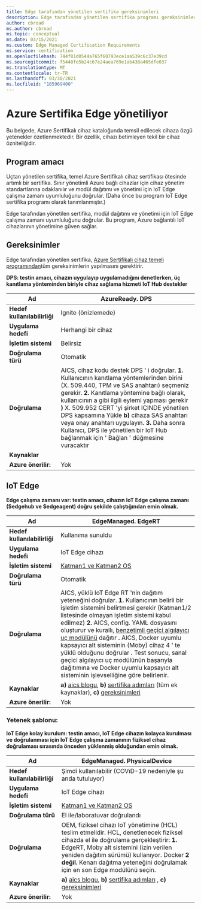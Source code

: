 ```yaml
---
title: Edge tarafından yönetilen sertifika gereksinimleri
description: Edge tarafından yönetilen sertifika programı gereksinimleri
author: cbroad
ms.author: cbroad
ms.topic: conceptual
ms.date: 03/15/2021
ms.custom: Edge Managed Certification Requirements
ms.service: certification
ms.openlocfilehash: 744f81d0544a765f60793ece1aa539c6c37e39cd
ms.sourcegitcommit: f5448fe5b24c67e24aea769e1ab438a465dfe037
ms.translationtype: MT
ms.contentlocale: tr-TR
ms.lasthandoff: 03/30/2021
ms.locfileid: "105969400"
---
```

# <a name="azure-certification-edge-managed"></a>Azure Sertifika Edge yönetiliyor 

Bu belgede, Azure Sertifikalı cihaz kataloğunda temsil edilecek cihaza özgü yetenekler özetlenmektedir. Bir özellik, cihazı betimleyen tekil bir cihaz özniteliğidir. 

## <a name="program-purpose"></a>Program amacı

Uçtan yönetilen sertifika, temel Azure Sertifikalı cihaz sertifikası ötesinde artımlı bir sertifika. Sınır yönetimli Azure bağlı cihazlar için cihaz yönetim standartlarına odaklanılır ve modül dağıtımı ve yönetimi için IoT Edge çalışma zamanı uyumluluğunu doğrular. (Daha önce bu program IoT Edge sertifika programı olarak tanımlanmıştır.) 

Edge tarafından yönetilen sertifika, modül dağıtımı ve yönetimi için IoT Edge çalışma zamanı uyumluluğunu doğrular. Bu program, Azure bağlantılı IoT cihazlarının yönetimine güven sağlar.

## <a name="requirements"></a>Gereksinimler

Edge tarafından yönetilen sertifika, [Azure Sertifikalı cihaz temeli programından](.\program-requirements-azure-certified-device.md)tüm gereksinimlerin yapılmasını gerektirir.

**DPS: testin amacı, cihazın uygulayıp uygulamadığını denetlerken, üç kanıtlama yönteminden biriyle cihaz sağlama hizmeti IoT Hub destekler**

| **Ad**                | AzureReady. DPS                                               |
| ----------------------- | ------------------------------------------------------------ |
| **Hedef kullanılabilirliği** | Ignite (önizlemede)                                                |
| **Uygulama hedefi**          | Herhangi bir cihaz                                      |
| **İşletim sistemi**                  | Belirsiz                                                     |
| **Doğrulama türü**     | Otomatik                                                    |
| **Doğrulama**          | AICS, cihaz kodu destek DPS ' i doğrular. **1.** Kullanıcının kanıtlama yöntemlerinden birini (X. 509.440, TPM ve SAS anahtarı) seçmeniz gerekir. **2.** Kanıtlama yöntemine bağlı olarak, kullanıcının a gibi ilgili eylemi yapması gerekir **)** X. 509.952 CERT 'yi şirket IÇINDE yönetilen DPS kapsamına Yükle **b)** cihaza SAS anahtarı veya onay anahtarı uygulayın. **3.** Daha sonra Kullanıcı, DPS ile yönetilen bir IoT Hub bağlanmak için ' Bağlan ' düğmesine vuracaktır                                                    |
| **Kaynaklar**           |                                                      |
| **Azure önerilir:**     | Yok                                                    |

## <a name="iot-edge"></a>IoT Edge

**Edge çalışma zamanı var: testin amacı, cihazın IoT Edge çalışma zamanı ($edgehub ve $edgeagent) doğru şekilde çalıştığından emin olmak.**

| **Ad**                | EdgeManaged. EdgeRT                                               |
| ----------------------- | ------------------------------------------------------------ |
| **Hedef kullanılabilirliği** | Kullanıma sunuldu                                                          |
| **Uygulama hedefi**          | IoT Edge cihazı                                                   |
| **İşletim sistemi**                  | [Katman1 ve Katman2 OS](../iot-edge/support.md)                                                     |
| **Doğrulama türü**     | Otomatik                                                    |
| **Doğrulama**          | AICS, yüklü IoT Edge RT 'nin dağıtım yeteneğini doğrular. **1.** Kullanıcının belirli bir işletim sistemini belirtmesi gerekir (Katman1/2 listesinde olmayan işletim sistemi kabul edilmez) **2.** AICS, config. YAML dosyasını oluşturur ve kurallı, [benzetimli geçici algılayıcı uç modülünü](https://azuremarketplace.microsoft.com/en-us/marketplace/apps/azure-iot.simulated-temperature-sensor?tab=Overview) dağıtır **.** AICS, Docker uyumlu kapsayıcı alt sisteminin (Moby) cihaz 4 ' te yüklü olduğunu doğrular **.** Test sonucu, sanal geçici algılayıcı uç modülünün başarıyla dağıtımına ve Docker uyumlu kapsayıcı alt sisteminin işlevselliğine göre belirlenir.                                                    |
| **Kaynaklar**           | **a)** [aics blogu](https://azure.microsoft.com/en-in/blog/expanding-azure-iot-certification-service-to-support-azure-iot-edge-device-certification/), **b)** [sertifika adımları](./overview.md) (tüm ek kaynaklar), **c)** [gereksinimleri](./program-requirements-azure-certified-device.md) |
| **Azure önerilir:**     | Yok                                                    |

### <a name="capability-template"></a>Yetenek şablonu:

**IoT Edge kolay kurulum: testin amacı, IoT Edge cihazın kolayca kurulması ve doğrulanması için IoT Edge çalışma zamanının fiziksel cihaz doğrulaması sırasında önceden yüklenmiş olduğundan emin olmak.**

| **Ad**                | EdgeManaged. PhysicalDevice                                             |
| ----------------------- | ------------------------------------------------------------ |
| **Hedef kullanılabilirliği** | Şimdi kullanılabilir (COVıD-19 nedeniyle şu anda tutuluyor)                                            |
| **Uygulama hedefi**          | IoT Edge cihazı                                                   |
| **İşletim sistemi**                  | [Katman1 ve Katman2 OS](../iot-edge/support.md)                                                     |
| **Doğrulama türü**     | El ile/laboratuvar doğrulandı                                                    |
| **Doğrulama**          | OEM, fiziksel cihazı IoT yönetimine (HCL) teslim etmelidir. HCL, denetlenecek fiziksel cihazda el ile doğrulama gerçekleştirir: **1.** EdgeRT, Moby alt sistemini (izin verilen yeniden dağıtım sürümü) kullanıyor. Docker **2 değil.** Kenarı dağıtma yeteneğini doğrulamak için en son Edge modülünü seçin.                                                     |
| **Kaynaklar**           | **a)** [aics blogu](https://azure.microsoft.com/en-in/blog/expanding-azure-iot-certification-service-to-support-azure-iot-edge-device-certification/), **b)** [sertifika adımları](./overview.md) , **c)** [gereksinimleri](./program-requirements-azure-certified-device.md) |
| **Azure önerilir:**     | Yok                                                    |